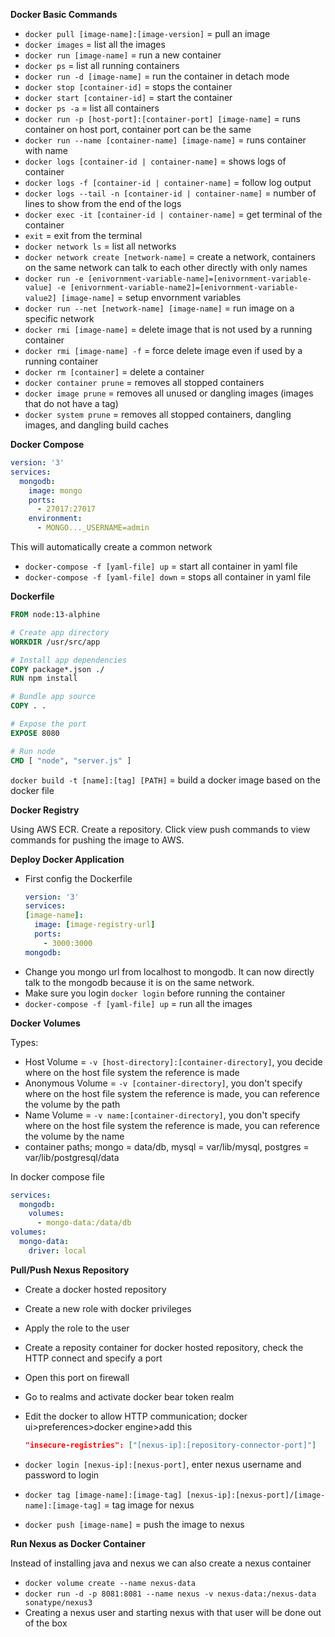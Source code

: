 **Docker Basic Commands**

- `docker pull [image-name]:[image-version]` = pull an image
- `docker images` = list all the images
- `docker run [image-name]` = run a new container
- `docker ps` = list all running containers
- `docker run -d [image-name]` = run the container in detach mode
- `docker stop [container-id]` = stops the container
- `docker start [container-id]` = start the container
- `docker ps -a` = list all containers
- `docker run -p [host-port]:[container-port] [image-name]` = runs container on host port, container port can be the same
- `docker run --name [container-name] [image-name]` = runs container with name
- `docker logs [container-id | container-name]` = shows logs of container
- `docker logs -f [container-id | container-name]` = follow log output
- `docker logs --tail -n [container-id | container-name]` = number of lines to show from the end of the logs
- `docker exec -it [container-id | container-name]` = get terminal of the container
- `exit` = exit from the terminal
- `docker network ls` = list all networks
- `docker network create [network-name]` = create a network, containers on the same network can talk to each other directly with only names
- `docker run -e [enivornment-variable-name]=[enivornment-variable-value] -e [enivornment-variable-name2]=[enivornment-variable-value2] [image-name]` = setup envornment variables
- `docker run --net [network-name] [image-name]` = run image on a specific network
- `docker rmi [image-name]` = delete image that is not used by a running container
- `docker rmi [image-name] -f` = force delete image even if used by a running container
- `docker rm [container]` = delete a container
- `docker container prune` = removes all stopped containers
- `docker image prune` = removes all unused or dangling images (images that do not have a tag)
- `docker system prune` = removes all stopped containers, dangling images, and dangling build caches

**Docker Compose**

```yaml
version: '3'
services:
  mongodb:
    image: mongo
    ports:
      - 27017:27017
    environment:
      - MONGO..._USERNAME=admin
```

This will automatically create a common network

- `docker-compose -f [yaml-file] up` = start all container in yaml file
- `docker-compose -f [yaml-file] down` = stops all container in yaml file

**Dockerfile**

```dockerfile
FROM node:13-alphine

# Create app directory
WORKDIR /usr/src/app

# Install app dependencies
COPY package*.json ./
RUN npm install

# Bundle app source
COPY . .

# Expose the port
EXPOSE 8080

# Run node
CMD [ "node", "server.js" ]
```

`docker build -t [name]:[tag] [PATH]` = build a docker image based on the docker file

**Docker Registry**

Using AWS ECR. Create a repository. Click view push commands to view commands for pushing the image to AWS.

**Deploy Docker Application**

- First config the Dockerfile
  ```yaml
  version: '3'
  services:
  [image-name]:
    image: [image-registry-url]
    ports:
      - 3000:3000
  mongodb:
  ```
- Change you mongo url from localhost to mongodb. It can now directly talk to the mongodb because it is on the same network.
- Make sure you login `docker login` before running the container
- `docker-compose -f [yaml-file] up` = run all the images

**Docker Volumes**

Types:

- Host Volume = `-v [host-directory]:[container-directory]`, you decide where on the host file system the reference is made
- Anonymous Volume = `-v [container-directory]`, you don't specify where on the host file system the reference is made, you can reference the volume by the path
- Name Volume = `-v name:[container-directory]`, you don't specify where on the host file system the reference is made, you can reference the volume by the name
- container paths; mongo = data/db, mysql = var/lib/mysql, postgres = var/lib/postgresql/data

In docker compose file

```yaml
services:
  mongodb:
    volumes:
      - mongo-data:/data/db
volumes:
  mongo-data:
    driver: local
```

**Pull/Push Nexus Repository**

- Create a docker hosted repository
- Create a new role with docker privileges
- Apply the role to the user
- Create a reposity container for docker hosted repository, check the HTTP connect and specify a port
- Open this port on firewall
- Go to realms and activate docker bear token realm
- Edit the docker to allow HTTP communication; docker ui>preferences>docker engine>add this

  ```json
  "insecure-registries": ["[nexus-ip]:[repository-connector-port]"]
  ```

- `docker login [nexus-ip]:[nexus-port]`, enter nexus username and password to login
- `docker tag [image-name]:[image-tag] [nexus-ip]:[nexus-port]/[image-name]:[image-tag]` = tag image for nexus
- `docker push [image-name]` = push the image to nexus

**Run Nexus as Docker Container**

Instead of installing java and nexus we can also create a nexus container

- `docker volume create --name nexus-data`
- `docker run -d -p 8081:8081 --name nexus -v nexus-data:/nexus-data sonatype/nexus3`
- Creating a nexus user and starting nexus with that user will be done out of the box
